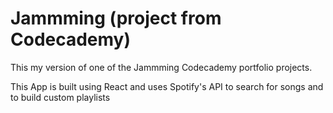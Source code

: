 # Jammming (project from Codecademy)

This my version of one of the Jammming Codecademy portfolio projects.

This App is built using React and uses Spotify's API to search for songs and to build custom playlists  
